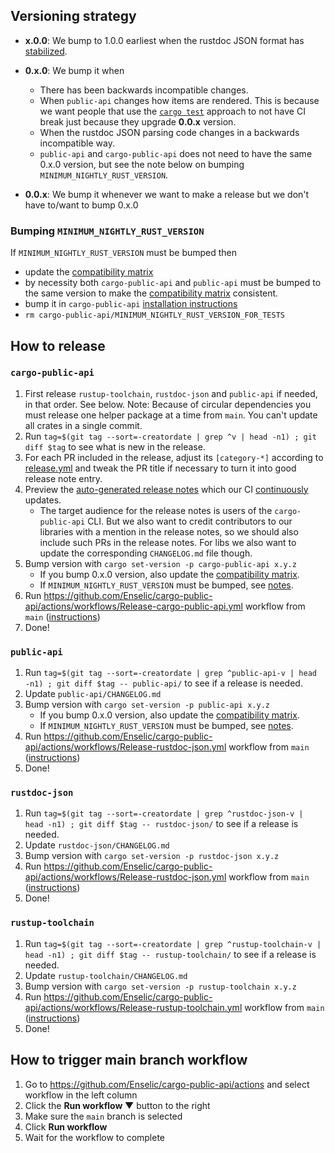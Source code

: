 ## Versioning strategy

* **x.0.0**: We bump to 1.0.0 earliest when the rustdoc JSON format has [stabilized](https://rust-lang.zulipchat.com/#narrow/stream/266220-rustdoc/topic/Rustdoc.20JSON.3A.20Stabilization.20criteria).

* **0.x.0**: We bump it when
  * There has been backwards incompatible changes.
  * When `public-api` changes how items are rendered. This is because we want people that use the [`cargo test`](https://github.com/Enselic/cargo-public-api#-as-a-ci-check) approach to not have CI break just because they upgrade **0.0.x** version.
  * When the rustdoc JSON parsing code changes in a backwards incompatible way.
  * `public-api` and `cargo-public-api` does not need to have the same 0.x.0 version, but see the note below on bumping `MINIMUM_NIGHTLY_RUST_VERSION`.

* **0.0.x**: We bump it whenever we want to make a release but we don't have to/want to bump 0.x.0

### Bumping `MINIMUM_NIGHTLY_RUST_VERSION`

If `MINIMUM_NIGHTLY_RUST_VERSION` must be bumped then
* update the [compatibility matrix](https://github.com/Enselic/cargo-public-api#compatibility-matrix)
* by necessity both `cargo-public-api` and `public-api` must be bumped to the same version to make the [compatibility matrix](https://github.com/Enselic/cargo-public-api#compatibility-matrix) consistent.
* bump it in `cargo-public-api` [installation instructions](https://github.com/Enselic/cargo-public-api#installation)
* `rm cargo-public-api/MINIMUM_NIGHTLY_RUST_VERSION_FOR_TESTS`

## How to release

### `cargo-public-api`

1. First release `rustup-toolchain`, `rustdoc-json` and `public-api` if needed, in that order. See below. Note: Because of circular dependencies you must release one helper package at a time from `main`. You can't update all crates in a single commit.
1. Run `tag=$(git tag --sort=-creatordate | grep ^v | head -n1) ; git diff $tag` to see what is new in the release.
1. For each PR included in the release, adjust its `[category-*]` according to [release.yml](https://github.com/Enselic/cargo-public-api/blob/main/.github/release.yml) and tweak the PR title if necessary to turn it into good release note entry.
1. Preview the [auto-generated release notes](https://github.com/cargo-public-api/cargo-public-api.github.io/blob/main/release-notes-preview.md) which our CI [continuously](https://github.com/Enselic/cargo-public-api/actions/workflows/Preview-release-notes.yml) updates.
    * The target audience for the release notes is users of the `cargo-public-api` CLI. But we also want to credit contributors to our libraries with a mention in the release notes, so we should also include such PRs in the release notes. For libs we also want to update the corresponding `CHANGELOG.md` file though.
1. Bump version with `cargo set-version -p cargo-public-api x.y.z`
    * If you bump 0.x.0 version, also update the [compatibility matrix](https://github.com/Enselic/cargo-public-api#compatibility-matrix).
    * If `MINIMUM_NIGHTLY_RUST_VERSION` must be bumped, see [notes](./RELEASE.md#bumping-minimum_nightly_rust_version).
1. Run https://github.com/Enselic/cargo-public-api/actions/workflows/Release-cargo-public-api.yml workflow from `main` ([instructions](https://github.com/Enselic/cargo-public-api/blob/main/docs/development.md#how-to-trigger-main-branch-workflow))
1. Done!

### `public-api`

1. Run `tag=$(git tag --sort=-creatordate | grep ^public-api-v | head -n1) ; git diff $tag -- public-api/` to see if a release is needed.
1. Update `public-api/CHANGELOG.md`
1. Bump version with `cargo set-version -p public-api x.y.z`
    * If you bump 0.x.0 version, also update the [compatibility matrix](https://github.com/Enselic/cargo-public-api#compatibility-matrix).
    * If `MINIMUM_NIGHTLY_RUST_VERSION` must be bumped, see [notes](./RELEASE.md#bumping-minimum_nightly_rust_version).
1. Run https://github.com/Enselic/cargo-public-api/actions/workflows/Release-rustdoc-json.yml workflow from `main` ([instructions](https://github.com/Enselic/cargo-public-api/blob/main/docs/development.md#how-to-trigger-main-branch-workflow))
1. Done!

### `rustdoc-json`

1. Run `tag=$(git tag --sort=-creatordate | grep ^rustdoc-json-v | head -n1) ; git diff $tag -- rustdoc-json/` to see if a release is needed.
1. Update `rustdoc-json/CHANGELOG.md`
1. Bump version with `cargo set-version -p rustdoc-json x.y.z`
1. Run https://github.com/Enselic/cargo-public-api/actions/workflows/Release-rustdoc-json.yml workflow from `main` ([instructions](https://github.com/Enselic/cargo-public-api/blob/main/docs/development.md#how-to-trigger-main-branch-workflow))
1. Done!

### `rustup-toolchain`

1. Run `tag=$(git tag --sort=-creatordate | grep ^rustup-toolchain-v | head -n1) ; git diff $tag -- rustup-toolchain/` to see if a release is needed.
1. Update `rustup-toolchain/CHANGELOG.md`
1. Bump version with `cargo set-version -p rustup-toolchain x.y.z`
1. Run https://github.com/Enselic/cargo-public-api/actions/workflows/Release-rustup-toolchain.yml workflow from `main` ([instructions](https://github.com/Enselic/cargo-public-api/blob/main/docs/development.md#how-to-trigger-main-branch-workflow))
1. Done!

## How to trigger main branch workflow

1. Go to https://github.com/Enselic/cargo-public-api/actions and select workflow in the left column
1. Click the **Run workflow ▼** button to the right
1. Make sure the `main` branch is selected
1. Click **Run workflow**
1. Wait for the workflow to complete
